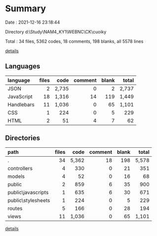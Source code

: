 # Summary

Date : 2021-12-16 23:18:44

Directory d:\Study\NAM4_KY1\WEBNC\CK\cuoiky

Total : 34 files,  5362 codes, 18 comments, 198 blanks, all 5578 lines

[details](details.md)

## Languages
| language | files | code | comment | blank | total |
| :--- | ---: | ---: | ---: | ---: | ---: |
| JSON | 2 | 2,735 | 0 | 2 | 2,737 |
| JavaScript | 18 | 1,316 | 14 | 119 | 1,449 |
| Handlebars | 11 | 1,036 | 0 | 65 | 1,101 |
| CSS | 1 | 224 | 0 | 5 | 229 |
| HTML | 2 | 51 | 4 | 7 | 62 |

## Directories
| path | files | code | comment | blank | total |
| :--- | ---: | ---: | ---: | ---: | ---: |
| . | 34 | 5,362 | 18 | 198 | 5,578 |
| controllers | 4 | 330 | 0 | 21 | 351 |
| models | 4 | 52 | 0 | 16 | 68 |
| public | 2 | 859 | 6 | 35 | 900 |
| public\javascripts | 1 | 635 | 6 | 30 | 671 |
| public\stylesheets | 1 | 224 | 0 | 5 | 229 |
| routes | 5 | 166 | 0 | 28 | 194 |
| views | 11 | 1,036 | 0 | 65 | 1,101 |

[details](details.md)